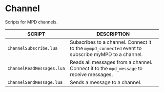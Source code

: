 # Channel

Scripts for MPD channels.

| SCRIPT | DESCRIPTION |
| ------ | ----------- |
| `ChannelSubscribe.lua` | Subscribes to a channel. Connect it to the `mympd_connected` event to subscribe myMPD to a channel. |
| `ChannelReadMessages.lua` | Reads all messages from a channel. Connect it to the `mpd_message` to receive messages. |
| `ChannelSendMessage.lua` | Sends a message to a channel. |
